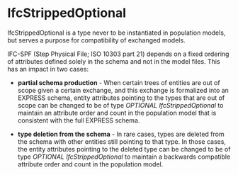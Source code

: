 # IfcStrippedOptional

IfcStrippedOptional is a type never to be instantiated in population models, but serves a purpose for compatibility of exchanged models.

IFC-SPF (Step Physical File; ISO 10303 part 21) depends on a fixed ordering of attributes defined solely in the schema and not in the model files. This has an impact in two cases:

- **partial schema production** - When certain trees of entities are out of scope given a certain exchange, and this exchange is formalized into an EXPRESS schema, entity attributes pointing to the types that are out of scope can be changed to be of type *OPTIONAL IfcStrippedOptional* to maintain an attribute order and count in the population model that is consistent with the full EXPRESS schema.

- **type deletion from the schema** - In rare cases, types are deleted from the schema with other entities still pointing to that type. In those cases, the entity attributes pointing to the deleted type can be changed to be of type *OPTIONAL IfcStrippedOptional* to maintain a backwards compatible attribute order and count in the population model.
